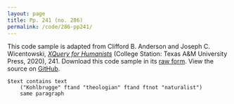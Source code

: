 ```yaml
---
layout: page
title: Pp. 241 (no. 286)
permalink: /code/286-pp241/
---
```


This code sample is adapted from Clifford B. Anderson and Joseph C. Wicentowski, 
[_XQuery for Humanists_](/) (College Station: Texas A&M University Press, 2020), 241. 
Download this code sample in its [raw form](/code/286-pp241/286-pp241.txt).
View the source on [GitHub](https://github.com/coding4humanists/xquery4humanists/blob/master/code/286-pp241/286-pp241.txt).

```text
$text contains text 
    ("Kohlbrugge" ftand "theologian" ftand ftnot "naturalist") 
    same paragraph
```  
